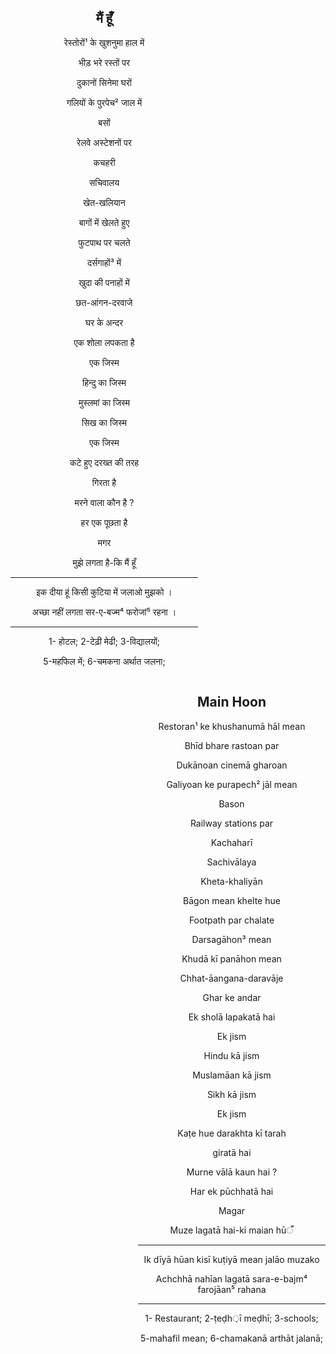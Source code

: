
<div style="float:left; width:300;" align=center>

<h2>मैं हूँ</h2>


रेस्तोरों¹ के खुशनुमा हाल में

भीड़ भरे रस्तों पर

दुकानों सिनेमा घरों

गलियों के पुरपेच² जाल में

बसों

रेलवे अस्टेशनों पर

कचहरी

सचिवालय

खेत-खलियान

बागों में खेलते हुए

फुटपाथ पर चलते

दर्सगाहों³ में

खुदा की पनाहों में

छत-आंगन-दरवाजे

घर के अन्दर

एक शोला लपकता है

एक जिस्म

हिन्दु का जिस्म

मुस्लमां का जिस्म

सिख का जिस्म

एक जिस्म

कटे हुए दरख्त की तरह

गिरता है

मरने वाला कौन है ?

हर एक पूछता है

मगर

मुझे लगता है-कि मैं हूँ

---

इक दीया हूं किसी कुटिया में जलाओ मुझको ।

अच्छा नहीं लगता सर-ए-बज्म⁴ फरोजां⁵ रहना ।

----

1- होटल; 2-टेढ़ी मेढी; 3-विद्यालयों;

5-महफिल में; 6-चमकना अर्थात जलना;

</div>

<div style="float:right; width:300;" align=center>

<h2>Main Hoon</h2>

Restoran¹ ke khushanumā hāl mean

Bhīd bhare rastoan par

Dukānoan cinemā gharoan

Galiyoan ke purapech² jāl mean

Bason

Railway stations par

Kachaharī

Sachivālaya

Kheta-khaliyān

Bāgon mean khelte hue

Footpath par chalate

Darsagāhon³ mean

Khudā kī panāhon mean

Chhat-āangana-daravāje

Ghar ke andar

Ek sholā lapakatā hai

Ek jism

Hindu kā jism

Muslamāan kā jism

Sikh kā jism

Ek jism

Kaṭe hue darakhta kī tarah

giratā hai

Murne vālā kaun hai ?

Har ek pūchhatā hai

Magar

Muze lagatā hai-ki maian hūँ

---

Ik dīyā hūan kisī kuṭiyā mean jalāo muzako

Achchhā nahīan lagatā sara-e-bajm⁴ farojāan⁵ rahana

----

1- Restaurant; 2-ṭeḍh़ī meḍhī; 3-schools;

5-mahafil mean; 6-chamakanā arthāt jalanā;

</div>
